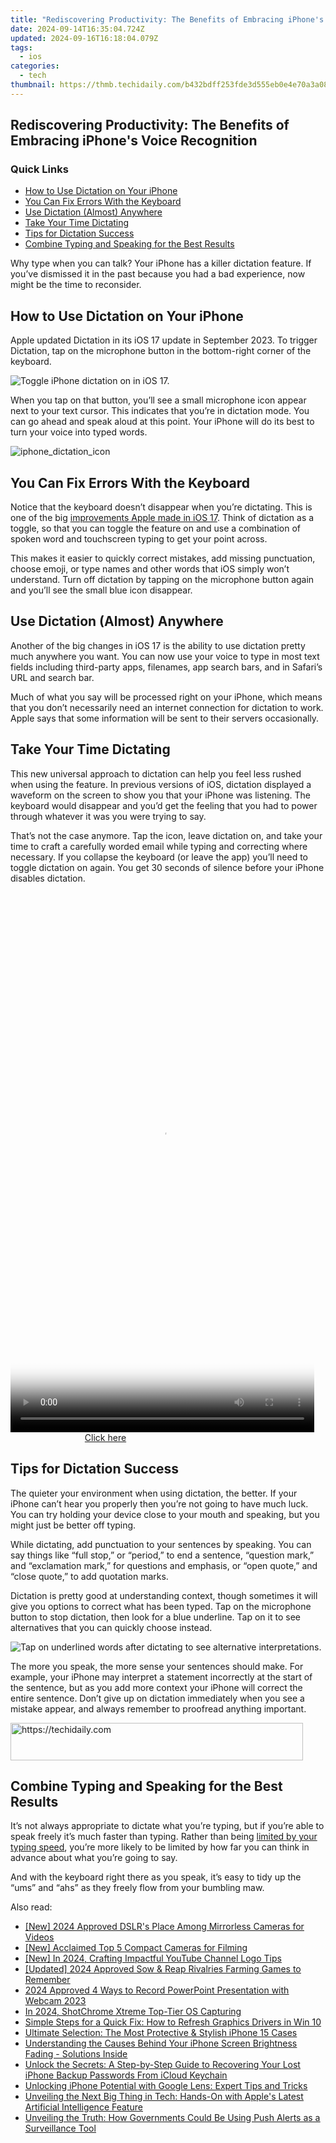 ```yaml
---
title: "Rediscovering Productivity: The Benefits of Embracing iPhone's Voice Recognition"
date: 2024-09-14T16:35:04.724Z
updated: 2024-09-16T16:18:04.079Z
tags:
  - ios
categories:
  - tech
thumbnail: https://thmb.techidaily.com/b432bdff253fde3d555eb0e4e70a3a08238022a0a92405de9a612b975012aa5f.jpg
---
```


## Rediscovering Productivity: The Benefits of Embracing iPhone's Voice Recognition

### Quick Links

* [How to Use Dictation on Your iPhone](https://windows11.techidaily.com/troubleshooting-winpcs-fatal-pink-flash/)
* [You Can Fix Errors With the Keyboard](https://facebook-video-recording.techidaily.com/updated-how-to-live-stream-to-facebook-with-wirecast-for-2024/)
* [Use Dictation (Almost) Anywhere](https://www.howtogeek.com/why-you-should-give-the-iphone-dictation-feature-another-shot/#use-dictation-almost-anywhere)
* [Take Your Time Dictating](https://youtube-data.techidaily.com/low-and-flourish-with-these-elite-yogis-online-for-2024/)
* [Tips for Dictation Success](https://win11.techidaily.com/guide-to-mending-the-internal-error-in-rdp-on-windows-11-and-11-pro/)
* [Combine Typing and Speaking for the Best Results](https://extra-lessons.techidaily.com/remote-comic-genius-app/)

 Why type when you can talk? Your iPhone has a killer dictation feature. If you’ve dismissed it in the past because you had a bad experience, now might be the time to reconsider.

##  How to Use Dictation on Your iPhone

 Apple updated Dictation in its iOS 17 update in September 2023\. To trigger Dictation, tap on the microphone button in the bottom-right corner of the keyboard.

![Toggle iPhone dictation on in iOS 17.](https://static1.howtogeekimages.com/wordpress/wp-content/uploads/2024/01/dictation_iphone.jpg) 

 When you tap on that button, you’ll see a small microphone icon appear next to your text cursor. This indicates that you’re in dictation mode. You can go ahead and speak aloud at this point. Your iPhone will do its best to turn your voice into typed words.

![iphone_dictation_icon](https://static1.howtogeekimages.com/wordpress/wp-content/uploads/2024/01/iphone_dictation_icon.jpg) 

##  You Can Fix Errors With the Keyboard

 Notice that the keyboard doesn’t disappear when you’re dictating. This is one of the big [improvements Apple made in iOS 17](https://facebook-clips.techidaily.com/in-2024-facebook-insights-how-to-use-it-for-beginners-easily/). Think of dictation as a toggle, so that you can toggle the feature on and use a combination of spoken word and touchscreen typing to get your point across.

 This makes it easier to quickly correct mistakes, add missing punctuation, choose emoji, or type names and other words that iOS simply won’t understand. Turn off dictation by tapping on the microphone button again and you’ll see the small blue icon disappear.

##  Use Dictation (Almost) Anywhere

 Another of the big changes in iOS 17 is the ability to use dictation pretty much anywhere you want. You can now use your voice to type in most text fields including third-party apps, filenames, app search bars, and in Safari’s URL and search bar.

 Much of what you say will be processed right on your iPhone, which means that you don’t necessarily need an internet connection for dictation to work. Apple says that some information will be sent to their servers occasionally.

##  Take Your Time Dictating

 This new universal approach to dictation can help you feel less rushed when using the feature. In previous versions of iOS, dictation displayed a waveform on the screen to show you that your iPhone was listening. The keyboard would disappear and you’d get the feeling that you had to power through whatever it was you were trying to say.

 That’s not the case anymore. Tap the icon, leave dictation on, and take your time to craft a carefully worded email while typing and correcting where necessary. If you collapse the keyboard (or leave the app) you’ll need to toggle dictation on again. You get 30 seconds of silence before your iPhone disables dictation.

<!-- affiliate ads begin -->
<span id="1899850">
					<video width="486" height="864" style="cursor:pointer"
           poster="//a.impactradius-go.com/display-clicktoplayimage/1899850.png"
           onclick="if(!this.playClicked){this.play();this.setAttribute('controls',true);this.playClicked=true;}">
	   <source src="//a.impactradius-go.com/display-ad/14483-1899850">
	   <img src="//a.impactradius-go.com/display-clicktoplayimage/1899850.png" style="border: none; height: 100%; width: 100%; object-fit: contain">
	</video>
	<div style="width:304px;text-align:center"><a href="javascript:window.open(decodeURIComponent('https%3A%2F%2Felectronicx.pxf.io%2Fc%2F5597632%2F1899850%2F14483'), '_blank');void(0);">Click here</a></div>
</span>
<img height="0" width="0" src="https://imp.pxf.io/i/5597632/1899850/14483" style="position:absolute;visibility:hidden;" border="0" />
<!-- affiliate ads end -->

##  Tips for Dictation Success

 The quieter your environment when using dictation, the better. If your iPhone can’t hear you properly then you’re not going to have much luck. You can try holding your device close to your mouth and speaking, but you might just be better off typing.

 While dictating, add punctuation to your sentences by speaking. You can say things like “full stop,” or “period,” to end a sentence, “question mark,” and “exclamation mark,” for questions and emphasis, or “open quote,” and “close quote,” to add quotation marks.

 Dictation is pretty good at understanding context, though sometimes it will give you options to correct what has been typed. Tap on the microphone button to stop dictation, then look for a blue underline. Tap on it to see alternatives that you can quickly choose instead.

![Tap on underlined words after dictating to see alternative interpretations.](https://static1.howtogeekimages.com/wordpress/wp-content/uploads/2024/01/iphone_dictation_options.jpg) 

 The more you speak, the more sense your sentences should make. For example, your iPhone may interpret a statement incorrectly at the start of the sentence, but as you add more context your iPhone will correct the entire sentence. Don’t give up on dictation immediately when you see a mistake appear, and always remember to proofread anything important.

<!-- affiliate ads begin -->
<a href="https://bluettius.sjv.io/c/5597632/2139122/17108" target="_top" id="2139122">
  <img src="//a.impactradius-go.com/display-ad/17108-2139122" border="0" alt="https://techidaily.com" width="468" height="60"/>
</a>
<img height="0" width="0" src="https://bluettius.sjv.io/i/5597632/2139122/17108" style="position:absolute;visibility:hidden;" border="0" />
<!-- affiliate ads end -->

##  Combine Typing and Speaking for the Best Results

 It’s not always appropriate to dictate what you’re typing, but if you’re able to speak freely it’s much faster than typing. Rather than being [limited by your typing speed](https://some-approaches.techidaily.com/in-2024-unlocking-docs-transcription-feature-a-beginners-guide/), you’re more likely to be limited by how far you can think in advance about what you’re going to say.

 And with the keyboard right there as you speak, it’s easy to tidy up the “ums” and “ahs” as they freely flow from your bumbling maw.

<ins class="adsbygoogle"
     style="display:block"
     data-ad-format="autorelaxed"
     data-ad-client="ca-pub-7571918770474297"
     data-ad-slot="1223367746"></ins>

<ins class="adsbygoogle"
     style="display:block"
     data-ad-client="ca-pub-7571918770474297"
     data-ad-slot="8358498916"
     data-ad-format="auto"
     data-full-width-responsive="true"></ins>

<span class="atpl-alsoreadstyle">Also read:</span>
<div><ul>
<li><a href="https://facebook-video-share.techidaily.com/new-2024-approved-dslrs-place-among-mirrorless-cameras-for-videos/"><u>[New] 2024 Approved DSLR's Place Among Mirrorless Cameras for Videos</u></a></li>
<li><a href="https://extra-lessons.techidaily.com/new-acclaimed-top-5-compact-cameras-for-filming/"><u>[New] Acclaimed Top 5 Compact Cameras for Filming</u></a></li>
<li><a href="https://facebook-video-share.techidaily.com/new-in-2024-crafting-impactful-youtube-channel-logo-tips/"><u>[New] In 2024, Crafting Impactful YouTube Channel Logo Tips</u></a></li>
<li><a href="https://on-screen-recording.techidaily.com/updated-2024-approved-sow-and-reap-rivalries-farming-games-to-remember/"><u>[Updated] 2024 Approved Sow & Reap Rivalries Farming Games to Remember</u></a></li>
<li><a href="https://screen-video-capture.techidaily.com/2024-approved-4-ways-to-record-powerpoint-presentation-with-webcam-2023/"><u>2024 Approved 4 Ways to Record PowerPoint Presentation with Webcam 2023</u></a></li>
<li><a href="https://screen-activity-recording.techidaily.com/in-2024-shotchrome-xtreme-top-tier-os-capturing/"><u>In 2024, ShotChrome Xtreme Top-Tier OS Capturing</u></a></li>
<li><a href="https://tech-renaissance.techidaily.com/simple-steps-for-a-quick-fix-how-to-refresh-graphics-drivers-in-win-10/"><u>Simple Steps for a Quick Fix: How to Refresh Graphics Drivers in Win 10</u></a></li>
<li><a href="https://os-tips.techidaily.com/ultimate-selection-the-most-protective-and-stylish-iphone-15-cases/"><u>Ultimate Selection: The Most Protective & Stylish iPhone 15 Cases</u></a></li>
<li><a href="https://os-tips.techidaily.com/understanding-the-causes-behind-your-iphone-screen-brightness-fading-solutions-inside/"><u>Understanding the Causes Behind Your iPhone Screen Brightness Fading - Solutions Inside</u></a></li>
<li><a href="https://os-tips.techidaily.com/unlock-the-secrets-a-step-by-step-guide-to-recovering-your-lost-iphone-backup-passwords-from-icloud-keychain/"><u>Unlock the Secrets: A Step-by-Step Guide to Recovering Your Lost iPhone Backup Passwords From iCloud Keychain</u></a></li>
<li><a href="https://os-tips.techidaily.com/unlocking-iphone-potential-with-google-lens-expert-tips-and-tricks/"><u>Unlocking iPhone Potential with Google Lens: Expert Tips and Tricks</u></a></li>
<li><a href="https://os-tips.techidaily.com/unveiling-the-next-big-thing-in-tech-hands-on-with-apples-latest-artificial-intelligence-feature/"><u>Unveiling the Next Big Thing in Tech: Hands-On with Apple's Latest Artificial Intelligence Feature</u></a></li>
<li><a href="https://os-tips.techidaily.com/unveiling-the-truth-how-governments-could-be-using-push-alerts-as-a-surveillance-tool/"><u>Unveiling the Truth: How Governments Could Be Using Push Alerts as a Surveillance Tool</u></a></li>
</ul></div>

